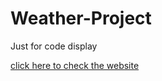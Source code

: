 # Weather-Project
Just for code display

[click here to check the website](https://secret-cove-31152.herokuapp.com/)
